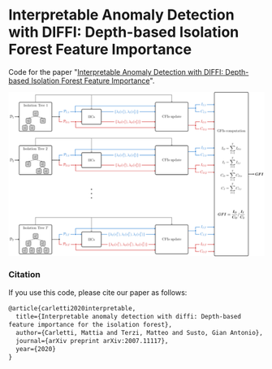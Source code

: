 # Interpretable Anomaly Detection with DIFFI: Depth-based Isolation Forest Feature Importance
Code for the paper "[Interpretable Anomaly Detection with DIFFI: Depth-based Isolation Forest Feature Importance](https://arxiv.org/abs/2007.11117)". 

![overview](./images/overview.png)

### Citation
If you use this code, please cite our paper as follows:

```
@article{carletti2020interpretable,
  title={Interpretable anomaly detection with diffi: Depth-based feature importance for the isolation forest},
  author={Carletti, Mattia and Terzi, Matteo and Susto, Gian Antonio},
  journal={arXiv preprint arXiv:2007.11117},
  year={2020}
}
```
